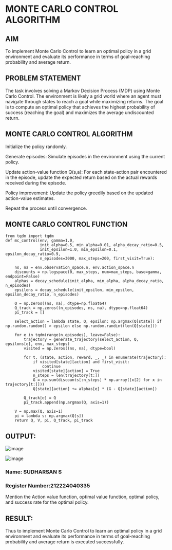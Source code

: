 # MONTE CARLO CONTROL ALGORITHM

## AIM
To implement Monte Carlo Control to learn an optimal policy in a grid environment and evaluate its performance in terms of goal-reaching probability and average return.

## PROBLEM STATEMENT
The task involves solving a Markov Decision Process (MDP) using Monte Carlo Control. The environment is likely a grid world where an agent must navigate through states to reach a goal while maximizing returns. The goal is to compute an optimal policy that achieves the highest probability of success (reaching the goal) and maximizes the average undiscounted return.

## MONTE CARLO CONTROL ALGORITHM

Initialize the policy randomly.

Generate episodes: Simulate episodes in the environment using the current policy.

Update action-value function Q(s,a): For each state-action pair encountered in the episode, update the expected return based on the actual rewards received during the episode.

Policy improvement: Update the policy greedily based on the updated action-value estimates.

Repeat the process until convergence.


## MONTE CARLO CONTROL FUNCTION
```
from tqdm import tqdm
def mc_control(env, gamma=1.0,
               init_alpha=0.5, min_alpha=0.01, alpha_decay_ratio=0.5,
               init_epsilon=1.0, min_epsilon=0.1, epsilon_decay_ratio=0.9,
               n_episodes=3000, max_steps=200, first_visit=True):

    ns, na = env.observation_space.n, env.action_space.n
    discounts = np.logspace(0, max_steps, num=max_steps, base=gamma, endpoint=False)
    alphas = decay_schedule(init_alpha, min_alpha, alpha_decay_ratio, n_episodes)
    epsilons = decay_schedule(init_epsilon, min_epsilon, epsilon_decay_ratio, n_episodes)

    Q = np.zeros((ns, na), dtype=np.float64)
    Q_track = np.zeros((n_episodes, ns, na), dtype=np.float64)
    pi_track = []

    select_action = lambda state, Q, epsilon: np.argmax(Q[state]) if np.random.random() > epsilon else np.random.randint(len(Q[state]))

    for e in tqdm(range(n_episodes), leave=False):
        trajectory = generate_trajectory(select_action, Q, epsilons[e], env, max_steps)
        visited = np.zeros((ns, na), dtype=bool)

        for t, (state, action, reward, _, _) in enumerate(trajectory):
            if visited[state][action] and first_visit:
                continue
            visited[state][action] = True
            n_steps = len(trajectory[t:])
            G = np.sum(discounts[:n_steps] * np.array([x[2] for x in trajectory[t:]]))
            Q[state][action] += alphas[e] * (G - Q[state][action])

        Q_track[e] = Q
        pi_track.append(np.argmax(Q, axis=1))

    V = np.max(Q, axis=1)
    pi = lambda s: np.argmax(Q[s])
    return Q, V, pi, Q_track, pi_track
```

## OUTPUT:
![image](https://github.com/user-attachments/assets/fb3e9786-0712-4c12-9c15-02944c87a272)

![image](https://github.com/user-attachments/assets/7ac59400-a730-4d97-b2c5-6d92d581e697)


### Name: SUDHARSAN S
### Register Number:212224040335

Mention the Action value function, optimal value function, optimal policy, and success rate for the optimal policy.

## RESULT:

Thus to implement Monte Carlo Control to learn an optimal policy in a grid environment and evaluate its performance in terms of goal-reaching probability and average return is executed successfully.
